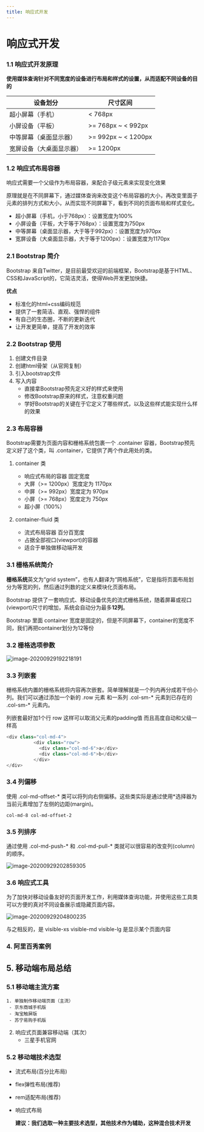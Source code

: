 ```yaml
---
title: 响应式开发
---
```


# 响应式开发

### 1.1 响应式开发原理

**使用媒体查询针对不同宽度的设备进行布局和样式的设置，从而适配不同设备的目的**

| 设备划分                 | 尺寸区间            |
| ------------------------ | ------------------- |
| 超小屏幕（手机）         | < 768px             |
| 小屏设备（平板）         | >= 768px ~ < 992px  |
| 中等屏幕（桌面显示器）   | >= 992px ~ < 1200px |
| 宽屏设备（大桌面显示器） | >= 1200px           |

### 1.2 响应式布局容器

响应式需要一个父级作为布局容器，来配合子级元素来实现变化效果

原理就是在不同屏幕下，通过媒体查询来改变这个布局容器的大小，再改变里面子元素的排列方式和大小，从而实现不同屏幕下，看到不同的页面布局和样式变化。

- 超小屏幕（手机，小于768px）：设置宽度为100%
- 小屏设备（平板，大于等于768px）：设置宽度为750px
- 中等屏幕（桌面显示器，大于等于992px）：设置宽度为970px
- 宽屏设备（大桌面显示器，大于等于1200px）：设置宽度为1170px



### 2.1 Bootstrap 简介

Bootstrap 来自Twitter，是目前最受欢迎的前端框架，Bootstrap是基于HTML、CSS和JavaScript的，它简洁灵活，使得Web开发更加快捷。

**优点**

- 标准化的html+css编码规范
- 提供了一套简洁、直观、强悍的组件
- 有自己的生态圈，不断的更新迭代
- 让开发更简单，提高了开发的效率

### 2.2 Bootstrap 使用

1. 创建文件目录
2. 创建html骨架（从官网复制）
3. 引入bootstrap文件
4. 写入内容
   - 直接拿Bootstrap预先定义好的样式来使用
   - 修改Bootstrap原来的样式，注意权重问题
   - 学好Bootstrap的关键在于它定义了哪些样式，以及这些样式能实现什么样的效果

### 2.3 布局容器

Bootstrap需要为页面内容和栅格系统包裹一个 .container 容器，Bootstrap预先定义好了这个类，叫 .container，它提供了两个作此用处的类。

1. container 类
   - 响应式布局的容器 固定宽度
   - 大屏（>= 1200px）宽度定为 1170px
   - 中屏（>= 992px）宽度定为 970px
   - 小屏（>= 768px）宽度定为 750px
   - 超小屏（100%）

2. container-fluid 类
   - 流式布局容器 百分百宽度
   - 占据全部视口(viewport)的容器
   - 适合于单独做移动端开发

### 3.1 栅格系统简介

**栅格系统**英文为“grid system”，也有人翻译为“网格系统”，它是指将页面布局划分为等宽的列，然后通过列数的定义来模块化页面布局。

Bootstrap 提供了一套响应式、移动设备优先的流式栅格系统，随着屏幕或视口(viewport)尺寸的增加，系统会自动分为最多**12列**。

Bootstrap 里面 container 宽度是固定的，但是不同屏幕下，container的宽度不同，我们再把container划分为12等份

### 3.2 栅格选项参数

![image-20200929192218191](C:\Users\ASUS\AppData\Roaming\Typora\typora-user-images\image-20200929192218191.png)

### 3.3 列嵌套

栅格系统内置的栅格系统将内容再次嵌套。简单理解就是一个列内再分成若干份小列。我们可以通过添加一个新的 .row 元素 和一系列 .col-sm-* 元素到已存在的 .col-sm-* 元素内。

列嵌套最好加1个行 row 这样可以取消父元素的padding值 而且高度自动和父级一样高

```javascript
<div class="col-md-4">
          <div class="row">
            <div class="col-md-6">a</div>
            <div class="col-md-6">b</div>
          </div>
</div>
```

### 3.4 列偏移

使用 .col-md-offset-* 类可以将列向右侧偏移。这些类实际是通过使用*选择器为当前元素增加了左侧的边距(margin)。

`col-md-8 col-md-offset-2`

### 3.5 列排序

通过使用 .col-md-push-* 和 .col-md-pull-* 类就可以很容易的改变列(column)的顺序。

![image-20200929202859305](C:\Users\ASUS\AppData\Roaming\Typora\typora-user-images\image-20200929202859305.png)

### 3.6 响应式工具

为了加快对移动设备友好的页面开发工作，利用媒体查询功能，并使用这些工具类可以方便的真对不同设备展示或隐藏页面内容。

![image-20200929204800235](C:\Users\ASUS\AppData\Roaming\Typora\typora-user-images\image-20200929204800235.png)

与之相反的，是 visible-xs visible-md visible-lg 是显示某个页面内容

### 4. 阿里百秀案例



## 5. 移动端布局总结

### 5.1 移动端主流方案

 	1. 单独制作移动端页面（主流）
     - 京东商城手机版
     - 淘宝触屏版
     - 苏宁易购手机版

2. 响应式页面兼容移动端（其次）
   - 三星手机官网

### 5.2 移动端技术选型

- 流式布局(百分比布局)

- flex弹性布局(推荐)

- rem适配布局(推荐)

- 响应式布局

  **建议：我们选取一种主要技术选型，其他技术作为辅助，这种混合技术开发**